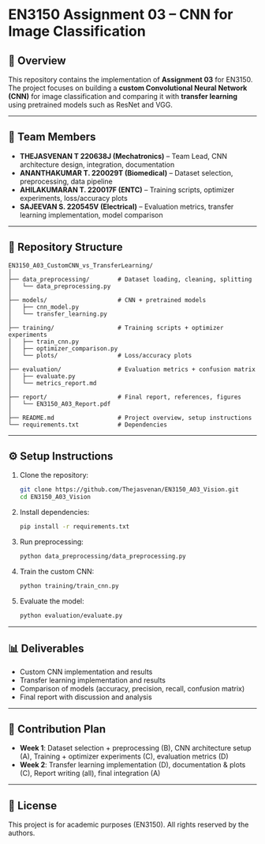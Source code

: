 
# EN3150 Assignment 03 – CNN for Image Classification

## 📌 Overview
This repository contains the implementation of **Assignment 03** for EN3150.  
The project focuses on building a **custom Convolutional Neural Network (CNN)** for image classification and comparing it with **transfer learning** using pretrained models such as ResNet and VGG.

---

## 👥 Team Members
- **THEJASVENAN T 220638J (Mechatronics)** – Team Lead, CNN architecture design, integration, documentation
- **ANANTHAKUMAR T. 220029T (Biomedical)** – Dataset selection, preprocessing, data pipeline
- **AHILAKUMARAN T. 220017F (ENTC)** – Training scripts, optimizer experiments, loss/accuracy plots
- **SAJEEVAN S. 220545V (Electrical)** – Evaluation metrics, transfer learning implementation, model comparison

---

## 📂 Repository Structure
```
EN3150_A03_CustomCNN_vs_TransferLearning/
│
├── data_preprocessing/        # Dataset loading, cleaning, splitting
│   └── data_preprocessing.py
│
├── models/                    # CNN + pretrained models
│   ├── cnn_model.py
│   └── transfer_learning.py
│
├── training/                  # Training scripts + optimizer experiments
│   ├── train_cnn.py
│   ├── optimizer_comparison.py
│   └── plots/                 # Loss/accuracy plots
│
├── evaluation/                # Evaluation metrics + confusion matrix
│   ├── evaluate.py
│   └── metrics_report.md
│
├── report/                    # Final report, references, figures
│   └── EN3150_A03_Report.pdf
│
├── README.md                  # Project overview, setup instructions
└── requirements.txt           # Dependencies
```

---

## ⚙️ Setup Instructions
1. Clone the repository:
   ```bash
   git clone https://github.com/Thejasvenan/EN3150_A03_Vision.git
   cd EN3150_A03_Vision
   ```

2. Install dependencies:
   ```bash
   pip install -r requirements.txt
   ```

3. Run preprocessing:
   ```bash
   python data_preprocessing/data_preprocessing.py
   ```

4. Train the custom CNN:
   ```bash
   python training/train_cnn.py
   ```

5. Evaluate the model:
   ```bash
   python evaluation/evaluate.py
   ```

---

## 📊 Deliverables
- Custom CNN implementation and results
- Transfer learning implementation and results
- Comparison of models (accuracy, precision, recall, confusion matrix)
- Final report with discussion and analysis

---

## 📅 Contribution Plan
- **Week 1**: Dataset selection + preprocessing (B), CNN architecture setup (A), Training + optimizer experiments (C), evaluation metrics (D)  
- **Week 2**: Transfer learning implementation (D), documentation & plots (C), Report writing (all), final integration (A)

---

## 📜 License
This project is for academic purposes (EN3150). All rights reserved by the authors.
```
